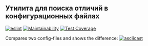 ## Утилита для поиска отличий в конфигурационных файлах


[![eslint](https://github.com/chubiitsa/frontend-project-lvl2/workflows/eslint/badge.svg)](https://github.com/chubiitsa/frontend-project-lvl2/actions)
[![Maintainability](https://api.codeclimate.com/v1/badges/ce7e9228aa6867bd3225/maintainability)](https://codeclimate.com/github/chubiitsa/frontend-project-lvl2/maintainability)
[![Test Coverage](https://api.codeclimate.com/v1/badges/ce7e9228aa6867bd3225/test_coverage)](https://codeclimate.com/github/chubiitsa/frontend-project-lvl2/test_coverage)

Compares two config-files and shows the difference:
[![asciicast](https://asciinema.org/a/FsQv1a3Oj0yF0po2NqXO49geW.svg)](https://asciinema.org/a/FsQv1a3Oj0yF0po2NqXO49geW)